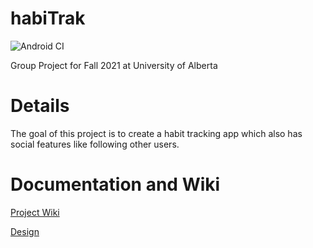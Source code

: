 # habiTrak

![Android CI](https://github.com/CMPUT301F21T34/HabiTrak/workflows/Android%20CI/badge.svg)

Group Project for Fall 2021 at University of Alberta

# Details

The goal of this project is to create a habit tracking app which also has social features like following other users.


# Documentation and Wiki

[Project Wiki](https://github.com/CMPUT301F21T34/HabiTrak/wiki)

[Design](https://github.com/CMPUT301F21T34/HabiTrak/wiki/Design)
